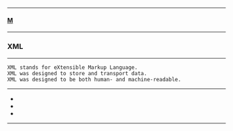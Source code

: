 
---

#### [M](https://github.com/ttltrk/TTT/blob/master/menu.md)

---

### XML

---

```
XML stands for eXtensible Markup Language.
XML was designed to store and transport data.
XML was designed to be both human- and machine-readable.
```

---

* []()
* []()
* []()

---
